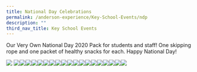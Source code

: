 ```yaml
---
title: National Day Celebrations
permalink: /anderson-experience/Key-School-Events/ndp
description: ""
third_nav_title: Key School Events
---
```

Our Very Own National Day 2020 Pack for students and staff! One skipping rope and one packet of healthy snacks for each. Happy National Day!

![](/images/funpack.jpg)
![](/images/P1a.jpg)![](/images/P1b.jpg)![](/images/P1c.jpg)![](/images/P1d.jpg)![](/images/P1e.jpg)![](/images/P1f.jpg)![](/images/P1g.jpg)![](/images/P1h.jpg)![](/images/P1i.jpg)![](/images/P1j.jpg)![](/images/P2a.jpg)![](/images/P2b.jpg)![](/images/P2c.jpg)![](/images/P2d.jpg)![](/images/P2e.jpg)![](/images/P2f.jpg)![](/images/P2g.jpg)![](/images/P2h.jpg)![](/images/P2i.jpg)